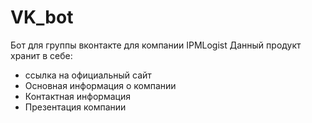 # VK_bot
Бот для группы вконтакте для компании IPMLogist
Данный продукт хранит в себе:
- ссылка на официальный сайт
- Основная информация о компании
- Контактная информация
- Презентация компании
